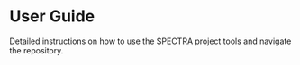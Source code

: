 # User Guide

Detailed instructions on how to use the SPECTRA project tools and navigate the repository.
